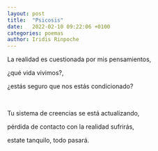 ```yaml
---
layout: post
title:  "Psicosis"
date:   2022-02-10 09:22:06 +0100
categories: poemas
author: Iridis Rinpoche
---
```


La realidad es cuestionada por mis pensamientos,

¿qué vida vivimos?,

¿estás seguro que nos estás condicionado?

<br>

Tu sistema de creencias se está actualizando,

pérdida de contacto con la realidad sufrirás,

estate tanquilo, todo pasará.






